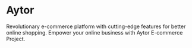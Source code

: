 # Aytor
Revolutionary e-commerce platform with cutting-edge features for better online shopping. Empower your online business with Aytor E-commerce Project.
